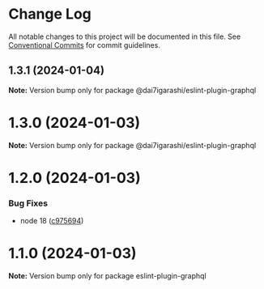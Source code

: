 # Change Log

All notable changes to this project will be documented in this file.
See [Conventional Commits](https://conventionalcommits.org) for commit guidelines.

## 1.3.1 (2024-01-04)

**Note:** Version bump only for package @dai7igarashi/eslint-plugin-graphql





# 1.3.0 (2024-01-03)

**Note:** Version bump only for package @dai7igarashi/eslint-plugin-graphql





# 1.2.0 (2024-01-03)


### Bug Fixes

* node 18 ([c975694](https://github.com/Dai7Igarashi/monorepo_publish_sample/commit/c9756945fa0cae78787ff515d80013aaadafdd16))





# 1.1.0 (2024-01-03)

**Note:** Version bump only for package eslint-plugin-graphql
